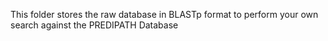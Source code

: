 This folder stores the raw database in BLASTp format to perform your own search against the PREDIPATH Database

 
 
